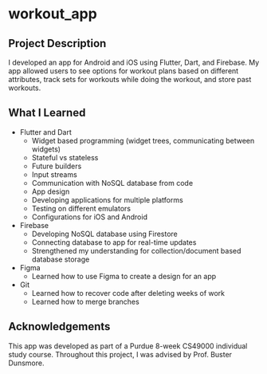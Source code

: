 # workout\_app #

## Project Description ##

I developed an app for Android and iOS using Flutter, Dart, and Firebase. My app allowed users to see options for workout plans based on different attributes, track sets for workouts while doing the workout, and store past workouts.

## What I Learned ##

 * Flutter and Dart
 	* Widget based programming (widget trees, communicating between widgets)
 	* Stateful vs stateless
 	* Future builders
 	* Input streams
 	* Communication with NoSQL database from code
 	* App design
 	* Developing applications for multiple platforms
 	* Testing on different emulators
 	* Configurations for iOS and Android
 * Firebase
 	* Developing NoSQL database using Firestore
   	* Connecting database to app for real-time updates
   	* Strengthened my understanding for collection/document based database storage
 * Figma
 	* Learned how to use Figma to create a design for an app
 * Git
 	* Learned how to recover code after deleting weeks of work
 	* Learned how to merge branches

## Acknowledgements ##

This app was developed as part of a Purdue 8-week CS49000 individual study course.
Throughout this project, I was advised by Prof. Buster Dunsmore.
